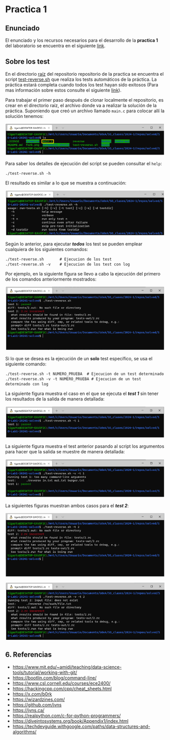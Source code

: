 # Practica 1

## Enunciado

El enunciado y los recursos necesarios para el desarrollo de la **practica 1** del laboratorio se encuentra en el siguiente [link](https://github.com/udea-so/SO-Lab1-20241).

## Sobre los test

En el directorio [raíz](https://github.com/udea-so/SO-Lab1-20241/tree/main) del repositorio repositorio de la practica se encuentra el script [test-reverse.sh](https://github.com/udea-so/SO-Lab1-20241/blob/main/test-reverse.sh) que realiza los tests automáticos de la práctica. La práctica estará completa cuando todos los test hayan sido exitosos (Para mas información sobre estos consulte el siguiente [link](https://github.com/udea-so/SO-Lab1-20241/tree/main/tester)).

Para trabajar el primer paso después de clonar localmente el repositorio, es crear en el directorio raíz, el archivo donde va a realizar la solución de la práctica. Suponiendo que creó un archivo llamado `main.c` para colocar allí la solución tenemos:

![test1](./images/test1.png)

Para saber los detalles de ejecución del script se pueden consultar el `help`:

```
./test-reverse.sh -h
```

El resultado es similar a lo que se muestra a continuación:

![test2](./images/test2.png)

Según lo anterior, para ejecutar ***todos*** los test se pueden emplear cualquiera de los siguientes comandos:

```
./test-reverse.sh       # Ejecucion de los test
./test-reverse.sh -v    # Ejecucion de los test con log
```

Por ejemplo, en la siguiente figura se llevo a cabo la ejecución del primero de los comandos anteriormente mostrados:

![test3](./images/test3.png)

Si lo que se desea es la ejecución de un **solo** test específico, se usa el siguiente comando:

```
./test-reverse.sh -t NUMERO_PRUEBA  # Ejecucion de un test determinado
./test-reverse.sh -v -t NUMERO_PRUEBA # Ejecucion de un test determinado con log
```

La siguiente figura muestra el caso en el que se ejecuta el ***test 1*** sin tener los resultados de la salida de manera detallada:

![test4](./images/test4.png)

La siguiente figura muestra el test anterior pasando al script los argumentos para hacer que la salida se muestre de manera detallada:

![test5](./images/test5.png)

La siguientes figuras muestran ambos casos para el ***test 2***:

![test6](./images/test6.png)

![test7](./images/test7.png)


## 6. Referencias

* https://www.mit.edu/~amidi/teaching/data-science-tools/tutorial/working-with-git/
* https://bootlin.com/blog/command-line/
* https://www.csl.cornell.edu/courses/ece2400/
* https://hackingcpp.com/cpp/cheat_sheets.html
* https://x.com/b0rk
* https://wizardzines.com/
* https://github.com/jvns
* https://jvns.ca/
* https://realpython.com/c-for-python-programmers/
* https://diveintosystems.org/book/Appendix1/index.html
* https://techdevguide.withgoogle.com/paths/data-structures-and-algorithms/